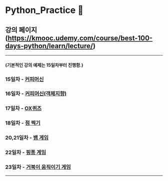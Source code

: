 # Python_Practice 📖

## 강의 페이지 (https://kmooc.udemy.com/course/best-100-days-python/learn/lecture/)
***

#### (기본적인 강의 예제는 15일차부터 진행함.)
### 15일차 - [커피머신](https://github.com/tember8003/Python_Practice/tree/main/CoffeeMachine)
### 16일차 - [커피머신(객체지향)](https://github.com/tember8003/Python_Practice/tree/main/CoffeeMachine-16days)
### 17일차 - [OX퀴즈](https://github.com/tember8003/Python_Practice/tree/main/OXQuiz_17day)
### 18일차 - [점 찍기](https://github.com/tember8003/Python_Practice/tree/main/Turtle-18day)
### 20,21일차 - [뱀 게임](https://github.com/tember8003/Python_Practice/tree/main/SnakeGame-20%2C21days)
### 22일차 - [핑퐁 게임](https://github.com/tember8003/Python_Practice/tree/main/PingPong_Game-22day)
### 23일차 - [거북이 움직이기 게임](https://github.com/tember8003/Python_Practice/tree/main/Turtle_Move_Game-23day)
***
